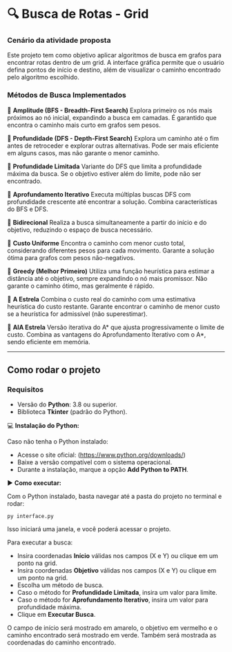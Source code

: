 # 🔍 Busca de Rotas - Grid

### Cenário da atividade proposta

Este projeto tem como objetivo aplicar algoritmos de busca em grafos para encontrar rotas dentro de um grid. A interface gráfica permite que o usuário defina pontos de início e destino, além de visualizar o caminho encontrado pelo algoritmo escolhido.

### Métodos de Busca Implementados

🔹 **Amplitude (BFS - Breadth-First Search)**
Explora primeiro os nós mais próximos ao nó inicial, expandindo a busca em camadas. É garantido que encontra o caminho mais curto em grafos sem pesos.

🔹 **Profundidade (DFS - Depth-First Search)**
Explora um caminho até o fim antes de retroceder e explorar outras alternativas. Pode ser mais eficiente em alguns casos, mas não garante o menor caminho.

🔹 **Profundidade Limitada**
Variante do DFS que limita a profundidade máxima da busca. Se o objetivo estiver além do limite, pode não ser encontrado.

🔹 **Aprofundamento Iterativo**
Executa múltiplas buscas DFS com profundidade crescente até encontrar a solução. Combina características do BFS e DFS.

🔹 **Bidirecional**
Realiza a busca simultaneamente a partir do início e do objetivo, reduzindo o espaço de busca necessário.

🔹 **Custo Uniforme**
Encontra o caminho com menor custo total, considerando diferentes pesos para cada movimento. Garante a solução ótima para grafos com pesos não-negativos.

🔹 **Greedy (Melhor Primeiro)**
Utiliza uma função heurística para estimar a distância até o objetivo, sempre expandindo o nó mais promissor. Não garante o caminho ótimo, mas geralmente é rápido.

🔹 **A Estrela**
Combina o custo real do caminho com uma estimativa heurística do custo restante. Garante encontrar o caminho de menor custo se a heurística for admissível (não superestimar).

🔹 **AIA Estrela**
Versão iterativa do A* que ajusta progressivamente o limite de custo. Combina as vantagens do Aprofundamento Iterativo com o A*, sendo eficiente em memória.

---

## Como rodar o projeto

### Requisitos

- Versão do **Python**: 3.8 ou superior.
- Biblioteca **Tkinter** (padrão do Python).

💻 **Instalação do Python:**

Caso não tenha o Python instalado:
- Acesse o site oficial: (https://www.python.org/downloads/)
- Baixe a versão compatível com o sistema operacional.
- Durante a instalação, marque a opção **Add Python to PATH**.

▶️ **Como executar:**

Com o Python instalado, basta navegar até a pasta do projeto no terminal e rodar:
```
py interface.py
```
Isso iniciará uma janela, e você poderá acessar o projeto.

Para executar a busca:
- Insira coordenadas **Início** válidas nos campos (X e Y) ou clique em um ponto na grid.
- Insira coordenadas **Objetivo** válidas nos campos (X e Y) ou clique em um ponto na grid.
- Escolha um método de busca.
- Caso o método for **Profundidade Limitada**, insira um valor para limite.
- Caso o método for **Aprofundamento Iterativo**, insira um valor para profundidade máxima.
- Clique em **Executar Busca**.

O campo de início será mostrado em amarelo, o objetivo em vermelho e o caminho encontrado será mostrado em verde. Também será mostrada as coordenadas do caminho encontrado.

